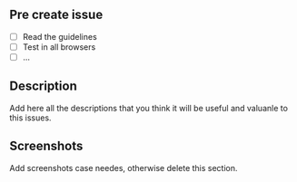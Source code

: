## Pre create issue

- [ ] Read the guidelines
- [ ] Test in all browsers
- [ ] ...

## Description 

Add here all the descriptions that you think it will be useful and valuanle to this issues.

## Screenshots

Add screenshots case needes, otherwise delete this section.